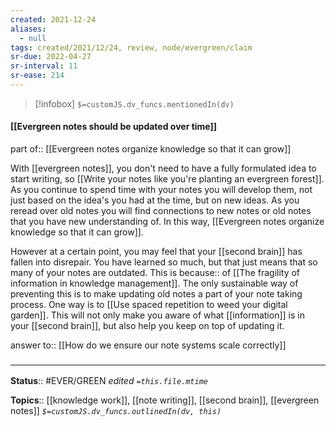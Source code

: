 ```yaml
---
created: 2021-12-24 
aliases:
  - null
tags: created/2021/12/24, review, node/evergreen/claim
sr-due: 2022-04-27
sr-interval: 11
sr-ease: 214
---
```

> [!infobox]
`$=customJS.dv_funcs.mentionedIn(dv)`

#### [[Evergreen notes should be updated over time]] 

part of:: [[Evergreen notes organize knowledge so that it can grow]]

With [[evergreen notes]],
you don't need to have a fully formulated idea to start writing, so 
[[Write your notes like you're planting an evergreen forest]].
As you continue to spend time with your notes you will develop them, not just based on the idea's you had at the time, but on new ideas. As you reread over old notes you will find connections to new notes or old notes that you have new understanding of. In this way,
[[Evergreen notes organize knowledge so that it can grow]].

However at a certain point, you may feel that your
[[second brain]] has fallen into disrepair.
You have learned so much, but that just means that so many of your notes are outdated.
This is
because:: of [[The fragility of information in knowledge management]].
The only sustainable way of preventing this is to make updating old notes a part of your note taking process.
One way is to [[Use spaced repetition to weed your digital garden]].
This will not only make you aware of what [[information]] is in your [[second brain]], but also help you keep on top of updating it.

answer to:: [[How do we ensure our note systems scale correctly]]

### <hr class="footnote"/>

**Status**:: #EVER/GREEN 
*edited `=this.file.mtime`*

**Topics**:: [[knowledge work]], [[note writing]], [[second brain]], [[evergreen notes]]
*`$=customJS.dv_funcs.outlinedIn(dv, this)`*
